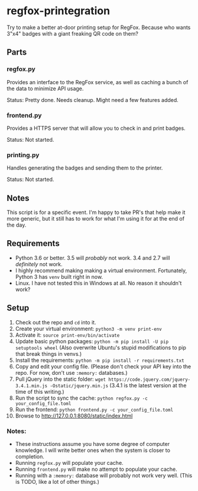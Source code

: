 # regfox-printegration

Try to make a better at-door printing setup for RegFox. Because who wants 3"x4" badges with a giant freaking QR code on them?

## Parts

### regfox.py

Provides an interface to the RegFox service, as well as caching a bunch of the data to minimize API usage.

Status: Pretty done. Needs cleanup. Might need a few features added.

### frontend.py

Provides a HTTPS server that will allow you to check in and print badges.

Status: Not started.

### printing.py

Handles generating the badges and sending them to the printer.

Status: Not started.

## Notes

This script is for a specific event. I'm happy to take PR's that help make it more generic, but it still has to work for what I'm using it for at the end of the day.

## Requirements

* Python 3.6 or better. 3.5 will *probably* not work. 3.4 and 2.7 will *definitely* not work.
* I highly recommend making making a virtual environment. Fortunately, Python 3 has `venv` built right in now.
* Linux. I have not tested this in Windows at all. No reason it shouldn't work?

## Setup

1. Check out the repo and `cd` into it.
2. Create your virtual environment: `python3 -m venv print-env`
3. Activate it: `source print-env/bin/activate`
4. Update basic python packages: `python -m pip install -U pip setuptools wheel` (Also overwrite Ubuntu's stupid modifications to pip that break things in venvs.)
5. Install the requirements: `python -m pip install -r requirements.txt`
6. Copy and edit your config file. (Please don't check your API key into the repo. For now, don't use `:memory:` databases.)
7. Pull jQuery into the static folder: `wget https://code.jquery.com/jquery-3.4.1.min.js -Ostatic/jquery.min.js` (3.4.1 is the latest version at the time of this writing.)
8. Run the script to sync the cache: `python regfox.py -c your_config_file.toml`
9. Run the frontend: `python frontend.py -c your_config_file.toml`
10. Browse to http://127.0.0.1:8080/static/index.html

### Notes:

* These instructions assume you have some degree of computer knowledge. I will write better ones when the system is closer to completion.
* Running `regfox.py` will populate your cache.
* Running `frontend.py` will make no attempt to populate your cache.
* Running with a `:memory:` database will probably not work very well. (This is TODO, like a lot of other things.)

